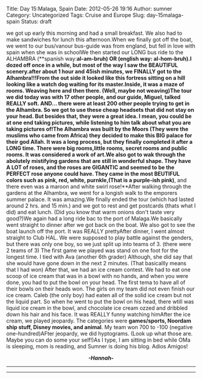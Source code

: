 Title: Day 15:Malaga, Spain
Date: 2012-05-26 19:16
Author: sumner
Category: Uncategorized
Tags: Cruise and Europe
Slug: day-15malaga-spain
Status: draft

we got up early this morning and had a small breakfast. We also had to
make sandwiches for lunch this afternoon.When we finally got off the
boat, we went to our bus/vanour bus-guide was from england, but fell in
love with spain when she was in schoolWe then started our LONG bus ride
to the ALHAMBRA (**spanish way:**al-am-bruh) OR (**english way:**
al-hom-bruh).I dozed off once in a while, but most of the way I saw the
BEAUTIFUL scenery.after about 1 hour and 45ish minutes, we FINALLY got
to the Alhambra!!!From the out side it looked like this fortress sitting
on a hill looking like a watch dog waiting for its master.Inside, it was
a maze of rooms. Weaving here and then there. (Well, maybe not
weaving)The tour we did today was with 17 other people, and our guide,
Miguel, talked REALLY soft. AND... there were at least 200 other people
trying to get in the Alhambra. So we got to use these cheap headsets
that did not stay on your head. But besides that, they were a great
idea. I mean, you could be at one end taking pictures, while listening
to him talk about what you are taking pictures of!The Alhambra was built
by the Moors (They were the muslims who came from Africa) they decided
to make this BIG palace for their god Allah. It was a long process, but
they finally completed it after a LONG time. There were big rooms,little
rooms, secret rooms and public rooms. It was considered a work of art.We
also got to wak through the abolutely mistifying gardens that are still
in wonderful shape. They have A LOT of roses, and the roses are GIGANTIC
and seemed to be the PERFECT rose anyone could have. They came in the
most BEUTIFUL colors such as **pink, red, white, purnkle,**(That is a
purple-ish pink)**, and there even was a maroon and white swirl
rose!**After walking through the gardens at the Alhambra, we went for a
longish walk to the emporers summer palace. It was amazing.We finally
ended the tour (which had lasted around 2 hrs. and 15 min.) and we got
to rest and get postcards (thats what I did) and eat lunch. (Did you
know that warm onions don't taste very good?)We again had a long ride
bac to the port of Malaga.We basically went straight to dinner after we
got back on the boat. We also got to see the boat launch off the port.
It was REALLY prettyAfter dinner, I went almost straight to Club HAL. We
were supposed to play battle against the genders, but there was only one
boy, so we just split up into teams of 3. (there were 2 teams of 3) The
first game we played was stand on one foot for the longest time. I tied
with Ava (another 6th grader) Although, she did say that she would have
gone down in the next 2 minutes. (That basicallly means that I had won)
After that, we had an ice cream contest. We had to eat one scoop of ice
cream that was in a bowl with no hands, and when you were done, you had
to put the bowl on your head. The first tema to have all of their bowls
on their heads won. The girls on my team did not even finish our ice
cream. Caleb (the only boy) had eaten all of the solid ice cream but not
the liquid part. So when he went to put the bowl on his head, there
wtill was liquid ice cream in the bowl, and chocolate ice cream ozzed
and dribbled down his hair and his face. It was REALLY funny watching
himAfter the ice cream, we played jeopardy. The categories were
**games/sports, Noordam ship stuff, Disney movies, and animal**. My team
won 700 to -100 (negative one-hundred)AFter jeopardy, we did hyptograms.
(Look up what those are. Maybe you can do some your self!)As I type, I
am sitting in bed while OMa is sleeping, mom is reading, and Sumner is
doing his blog. Adios Amigos!

  

<div align="CENTER">

***-Hannah-***

</div>

***  
***
